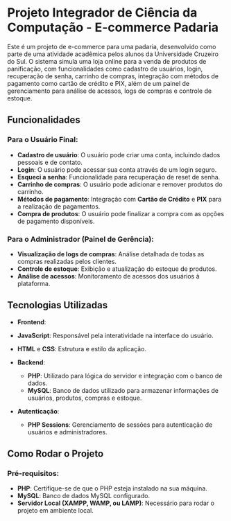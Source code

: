 # Projeto Integrador de Ciência da Computação - E-commerce Padaria

Este é um projeto de e-commerce para uma padaria, desenvolvido como parte de uma atividade acadêmica pelos alunos da Universidade Cruzeiro do Sul. O sistema simula uma loja online para a venda de produtos de panificação, com funcionalidades como cadastro de usuários, login, recuperação de senha, carrinho de compras, integração com métodos de pagamento como cartão de crédito e PIX, além de um painel de gerenciamento para análise de acessos, logs de compras e controle de estoque.

## Funcionalidades

### Para o Usuário Final:
- **Cadastro de usuário**: O usuário pode criar uma conta, incluindo dados pessoais e de contato.
- **Login**: O usuário pode acessar sua conta através de um login seguro.
- **Esqueci a senha**: Funcionalidade para recuperação de reset de senha.
- **Carrinho de compras**: O usuário pode adicionar e remover produtos do carrinho.
- **Métodos de pagamento**: Integração com **Cartão de Crédito** e **PIX** para a realização de pagamentos.
- **Compra de produtos**: O usuário pode finalizar a compra com as opções de pagamento disponíveis.
  
### Para o Administrador (Painel de Gerência):
- **Visualização de logs de compras**: Análise detalhada de todas as compras realizadas pelos clientes.
- **Controle de estoque**: Exibição e atualização do estoque de produtos.
- **Análise de acessos**: Monitoramento de acessos dos usuários à plataforma.
  
## Tecnologias Utilizadas
  - **Frontend**:
  - **JavaScript**: Responsável pela interatividade na interface do usuário.
  - **HTML** e **CSS**: Estrutura e estilo da aplicação.
  
- **Backend**:
  - **PHP**: Utilizado para lógica do servidor e integração com o banco de dados.
  - **MySQL**: Banco de dados utilizado para armazenar informações de usuários, produtos, compras e estoque.

- **Autenticação**:
  - **PHP Sessions**: Gerenciamento de sessões para autenticação de usuários e administradores.

## Como Rodar o Projeto

### Pré-requisitos:
- **PHP**: Certifique-se de que o PHP esteja instalado na sua máquina.
- **MySQL**: Banco de dados MySQL configurado.
- **Servidor Local (XAMPP, WAMP, ou LAMP)**: Necessário para rodar o projeto em ambiente local.

